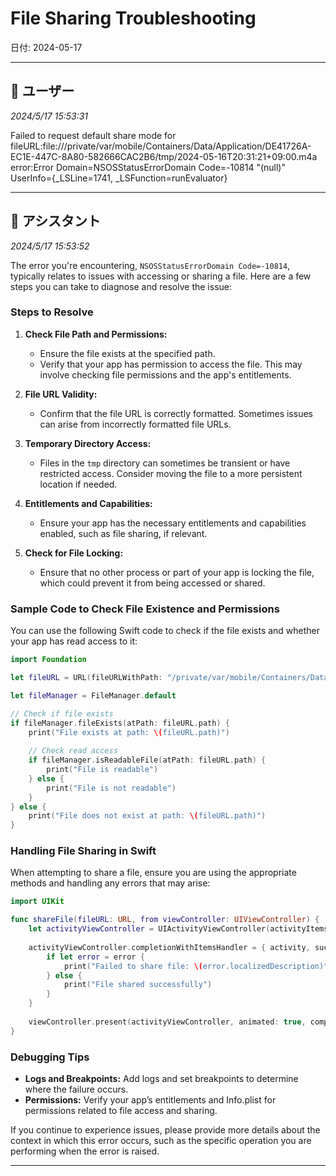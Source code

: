 # File Sharing Troubleshooting

日付: 2024-05-17

---

## 👤 ユーザー
*2024/5/17 15:53:31*

Failed to request default share mode for fileURL:file:///private/var/mobile/Containers/Data/Application/DE41726A-EC1E-447C-8A80-582666CAC2B6/tmp/2024-05-16T20:31:21+09:00.m4a error:Error Domain=NSOSStatusErrorDomain Code=-10814 "(null)" UserInfo={\_LSLine=1741, \_LSFunction=runEvaluator}

---

## 🤖 アシスタント
*2024/5/17 15:53:52*

The error you're encountering, `NSOSStatusErrorDomain Code=-10814`, typically relates to issues with accessing or sharing a file. Here are a few steps you can take to diagnose and resolve the issue:

### Steps to Resolve

1. **Check File Path and Permissions:**
   - Ensure the file exists at the specified path.
   - Verify that your app has permission to access the file. This may involve checking file permissions and the app's entitlements.

2. **File URL Validity:**
   - Confirm that the file URL is correctly formatted. Sometimes issues can arise from incorrectly formatted file URLs.

3. **Temporary Directory Access:**
   - Files in the `tmp` directory can sometimes be transient or have restricted access. Consider moving the file to a more persistent location if needed.

4. **Entitlements and Capabilities:**
   - Ensure your app has the necessary entitlements and capabilities enabled, such as file sharing, if relevant.

5. **Check for File Locking:**
   - Ensure that no other process or part of your app is locking the file, which could prevent it from being accessed or shared.

### Sample Code to Check File Existence and Permissions

You can use the following Swift code to check if the file exists and whether your app has read access to it:

```swift
import Foundation

let fileURL = URL(fileURLWithPath: "/private/var/mobile/Containers/Data/Application/DE41726A-EC1E-447C-8A80-582666CAC2B6/tmp/2024-05-16T20:31:21+09:00.m4a")

let fileManager = FileManager.default

// Check if file exists
if fileManager.fileExists(atPath: fileURL.path) {
    print("File exists at path: \(fileURL.path)")
    
    // Check read access
    if fileManager.isReadableFile(atPath: fileURL.path) {
        print("File is readable")
    } else {
        print("File is not readable")
    }
} else {
    print("File does not exist at path: \(fileURL.path)")
}
```

### Handling File Sharing in Swift

When attempting to share a file, ensure you are using the appropriate methods and handling any errors that may arise:

```swift
import UIKit

func shareFile(fileURL: URL, from viewController: UIViewController) {
    let activityViewController = UIActivityViewController(activityItems: [fileURL], applicationActivities: nil)
    
    activityViewController.completionWithItemsHandler = { activity, success, items, error in
        if let error = error {
            print("Failed to share file: \(error.localizedDescription)")
        } else {
            print("File shared successfully")
        }
    }
    
    viewController.present(activityViewController, animated: true, completion: nil)
}
```

### Debugging Tips

- **Logs and Breakpoints:** Add logs and set breakpoints to determine where the failure occurs.
- **Permissions:** Verify your app’s entitlements and Info.plist for permissions related to file access and sharing.

If you continue to experience issues, please provide more details about the context in which this error occurs, such as the specific operation you are performing when the error is raised.

---
